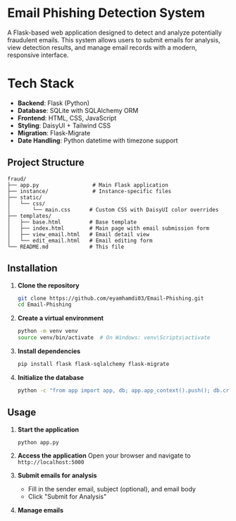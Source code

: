 # Email Phishing Detection System

A Flask-based web application designed to detect and analyze potentially fraudulent emails. This system allows users to submit emails for analysis, view detection results, and manage email records with a modern, responsive interface.

# Tech Stack

- **Backend**: Flask (Python)
- **Database**: SQLite with SQLAlchemy ORM
- **Frontend**: HTML, CSS, JavaScript
- **Styling**: DaisyUI + Tailwind CSS
- **Migration**: Flask-Migrate
- **Date Handling**: Python datetime with timezone support

## Project Structure

```
fraud/
├── app.py                 # Main Flask application
├── instance/              # Instance-specific files
├── static/
│   └── css/
│       └── main.css      # Custom CSS with DaisyUI color overrides
├── templates/
│   ├── base.html         # Base template
│   ├── index.html        # Main page with email submission form
│   ├── view_email.html   # Email detail view
│   └── edit_email.html   # Email editing form
└── README.md             # This file
```

## Installation

1. **Clone the repository**
   ```bash
   git clone https://github.com/eyamhamdi03/Email-Phishing.git
   cd Email-Phishing
   ```

2. **Create a virtual environment**
   ```bash
   python -m venv venv
   source venv/bin/activate  # On Windows: venv\Scripts\activate
   ```

3. **Install dependencies**
   ```bash
   pip install flask flask-sqlalchemy flask-migrate
   ```

4. **Initialize the database**
   ```bash
   python -c "from app import app, db; app.app_context().push(); db.create_all()"
   ```

## Usage

1. **Start the application**
   ```bash
   python app.py
   ```

2. **Access the application**
   Open your browser and navigate to `http://localhost:5000`

3. **Submit emails for analysis**
   - Fill in the sender email, subject (optional), and email body
   - Click "Submit for Analysis"

4. **Manage emails**
